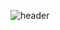![header](https://capsule-render.vercel.app/api?type=slice&color=auto&height=300&section=header&text=welcome&fontSize=90&fontAlignY=38&desc=SoulKim's%20Profile&descAlignY=51&descAlign=62)
